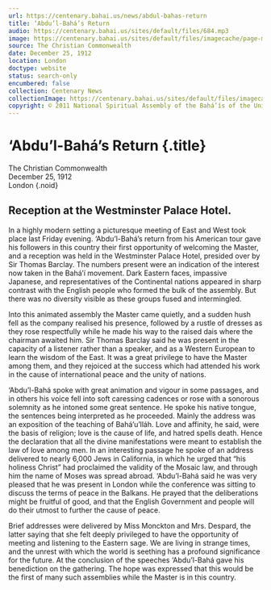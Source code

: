 ```yaml
---
url: https://centenary.bahai.us/news/abdul-bahas-return
title: ‘Abdu’l-Bahá’s Return
audio: https://centenary.bahai.us/sites/default/files/684.mp3
image: https://centenary.bahai.us/sites/default/files/imagecache/page-main-image/images/press_clippings/12-25-1912_%28No%20City%20-%20Christian%20Commonwealth_%20Abdul%20Baha%27s%20Return.png
source: The Christian Commonwealth
date: December 25, 1912
location: London
doctype: website
status: search-only
encumbered: false
collection: Centenary News
collectionImage: https://centenary.bahai.us/sites/default/files/imagecache/theme-image/main_image/abdulbaha-overview-small_0.jpg
copyright: © 2011 National Spiritual Assembly of the Bahá’ís of the United States
---
```



# ‘Abdu’l-Bahá’s Return {.title}

The Christian Commonwealth  
December 25, 1912  
London
{.noid}  



## Reception at the Westminster Palace Hotel.

In a highly modern setting a picturesque meeting of East and West took place last Friday evening. ‘Abdu’l-Bahá’s return from his American tour gave his followers in this country their first opportunity of welcoming the Master, and a reception was held in the Westminster Palace Hotel, presided over by Sir Thomas Barclay. The numbers present were an indication of the interest now taken in the Bahá’í movement. Dark Eastern faces, impassive Japanese, and representatives of the Continental nations appeared in sharp contrast with the English people who formed the bulk of the assembly. But there was no diversity visible as these groups fused and intermingled.

Into this animated assembly the Master came quietly, and a sudden hush fell as the company realised his presence, followed by a rustle of dresses as they rose respectfully while he made his way to the raised dais where the chairman awaited him. Sir Thomas Barclay said he was present in the capacity of a listener rather than a speaker, and as a Western European to learn the wisdom of the East. It was a great privilege to have the Master among them, and they rejoiced at the success which had attended his work in the cause of international peace and the unity of nations.

‘Abdu’l-Bahá spoke with great animation and vigour in some passages, and in others his voice fell into soft caressing cadences or rose with a sonorous solemnity as he intoned some great sentence. He spoke his native tongue, the sentences being interpreted as he proceeded. Mainly the address was an exposition of the teaching of Bahá’u’lláh. Love and affinity, he said, were the basis of religion; love is the cause of life, and hatred spells death. Hence the declaration that all the divine manifestations were meant to establish the law of love among men. In an interesting passage he spoke of an address delivered to nearly 6,000 Jews in California, in which he urged that “his holiness Christ” had proclaimed the validity of the Mosaic law, and through him the name of Moses was spread abroad. ‘Abdu’l-Bahá said he was very pleased that he was present in London while the conference was sitting to discuss the terms of peace in the Balkans. He prayed that the deliberations might be fruitful of good, and that the English Government and people will do their utmost to further the cause of peace.

Brief addresses were delivered by Miss Monckton and Mrs. Despard, the latter saying that she felt deeply privileged to have the opportunity of meeting and listening to the Eastern sage. We are living in strange times, and the unrest with which the world is seething has a profound significance for the future. At the conclusion of the speeches ‘Abdu’l-Bahá gave his benediction on the gathering. The hope was expressed that this would be the first of many such assemblies while the Master is in this country.